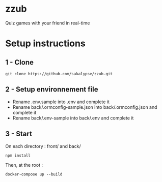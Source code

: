 # zzub
Quiz games with your friend in real-time

# Setup instructions
## 1 - Clone 
```
git clone https://github.com/sakalypse/zzub.git
```
## 2 - Setup environnement file 
- Rename .env.sample into .env and complete it<br/>
- Rename back/.ormconfig-sample.json into back/.ormconfig.json and complete it<br/>
- Rename back/.env-sample into back/.env and complete it
## 3 - Start 
On each directory : front/ and back/
```
npm install
```
Then, at the root :
```
docker-compose up --build
```